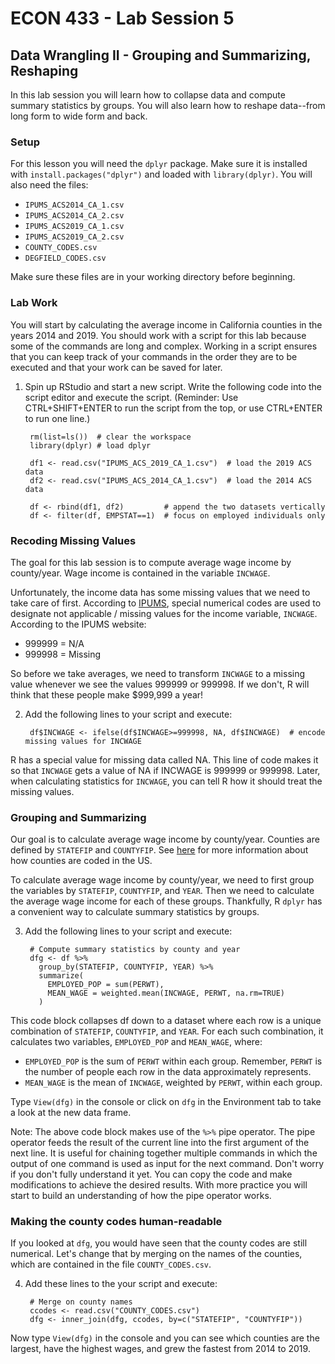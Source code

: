 # ECON 433 - Lab Session 5
## Data Wrangling II - Grouping and Summarizing, Reshaping

In this lab session you will learn how to collapse data and compute summary statistics by groups. You will also learn how to reshape data--from long form to wide form and back.

### Setup

For this lesson you will need the `dplyr` package. Make sure it is installed with `install.packages("dplyr")` and loaded with `library(dplyr)`. You will also need the files:
- `IPUMS_ACS2014_CA_1.csv`
- `IPUMS_ACS2014_CA_2.csv`
- `IPUMS_ACS2019_CA_1.csv`
- `IPUMS_ACS2019_CA_2.csv`
- `COUNTY_CODES.csv`
- `DEGFIELD_CODES.csv`

Make sure these files are in your working directory before beginning.

### Lab Work

You will start by calculating the average income in California counties in the years 2014 and 2019. You should work with a script for this lab because some of the commands are long and complex. Working in a script ensures that you can keep track of your commands in the order they are to be executed and that your work can be saved for later.

1. Spin up RStudio and start a new script. Write the following code into the script editor and execute the script. (Reminder: Use CTRL+SHIFT+ENTER to run the script from the top, or use CTRL+ENTER to run one line.)

        rm(list=ls())  # clear the workspace
        library(dplyr) # load dplyr
        
        df1 <- read.csv("IPUMS_ACS_2019_CA_1.csv")  # load the 2019 ACS data
        df2 <- read.csv("IPUMS_ACS_2014_CA_1.csv")  # load the 2014 ACS data
        
        df <- rbind(df1, df2)         # append the two datasets vertically
        df <- filter(df, EMPSTAT==1)  # focus on employed individuals only
        
### Recoding Missing Values

The goal for this lab session is to compute average wage income by county/year. Wage income is contained in the variable `INCWAGE`.

Unfortunately, the income data has some missing values that we need to take care of first. According to [IPUMS](https://usa.ipums.org/usa-action/variables/INCWAGE#description_section), special numerical codes are used to designate not applicable / missing values for the income variable, `INCWAGE`. According to the IPUMS website:

- 999999 = N/A
- 999998 = Missing

So before we take averages, we need to transform `INCWAGE` to a missing value whenever we see the values 999999 or 999998. If we don't, R will think that these people make $999,999 a year!

2. Add the following lines to your script and execute:

        df$INCWAGE <- ifelse(df$INCWAGE>=999998, NA, df$INCWAGE)  # encode missing values for INCWAGE
        
R has a special value for missing data called NA. This line of code makes it so that `INCWAGE` gets a value of NA if INCWAGE is 999999 or 999998. Later, when calculating statistics for `INCWAGE`, you can tell R how it should treat the missing values.

### Grouping and Summarizing

Our goal is to calculate average wage income by county/year. Counties are defined by `STATEFIP` and `COUNTYFIP`. See [here](https://www.nrcs.usda.gov/wps/portal/nrcs/detail/national/home/?cid=nrcs143_013697) for more information about how counties are coded in the US.

To calculate average wage income by county/year, we need to first group the variables by `STATEFIP`, `COUNTYFIP`, and `YEAR`. Then we need to calculate the average wage income for each of these groups. Thankfully, R `dplyr` has a convenient way to calculate summary statistics by groups. 

3. Add the following lines to your script and execute:

        # Compute summary statistics by county and year
        dfg <- df %>%
          group_by(STATEFIP, COUNTYFIP, YEAR) %>% 
          summarize(
            EMPLOYED_POP = sum(PERWT),
            MEAN_WAGE = weighted.mean(INCWAGE, PERWT, na.rm=TRUE)
          )

This code block collapses df down to a dataset where each row is a unique combination of `STATEFIP`, `COUNTYFIP`, and `YEAR`. For each such combination, it calculates two variables, `EMPLOYED_POP` and `MEAN_WAGE`, where:

- `EMPLOYED_POP` is the sum of `PERWT` within each group. Remember, `PERWT` is the number of people each row in the data approximately represents.
- `MEAN_WAGE` is the mean of `INCWAGE`, weighted by `PERWT`, within each group.

Type `View(dfg)` in the console or click on `dfg` in the Environment tab to take a look at the new data frame. 

Note: The above code block makes use of the `%>%` pipe operator. The pipe operator feeds the result of the current line into the first argument of the next line. It is useful for chaining together multiple commands in which the output of one command is used as input for the next command. Don't worry if you don't fully understand it yet. You can copy the code and make modifications to achieve the desired results. With more practice you will start to build an understanding of how the pipe operator works.

### Making the county codes human-readable

If you looked at `dfg`, you would have seen that the county codes are still numerical. Let's change that by merging on the names of the counties, which are contained in the file `COUNTY_CODES.csv`.

4. Add these lines to the your script and execute:

        # Merge on county names
        ccodes <- read.csv("COUNTY_CODES.csv")
        dfg <- inner_join(dfg, ccodes, by=c("STATEFIP", "COUNTYFIP"))

Now type `View(dfg)` in the console and you can see which counties are the largest, have the highest wages, and grew the fastest from 2014 to 2019.














